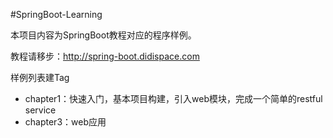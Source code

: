 #SpringBoot-Learning

本项目内容为SpringBoot教程对应的程序样例。

教程请移步：http://spring-boot.didispace.com

样例列表建Tag

- chapter1：快速入门，基本项目构建，引入web模块，完成一个简单的restful service
- chapter3：web应用

